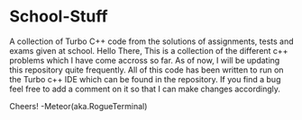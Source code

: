 # School-Stuff
A collection of Turbo C++ code from the solutions of assignments, tests and exams given at school.
Hello There,
This is a collection of the different c++ problems which I have come accross so far.
As of now, I will be updating this repository quite frequently.
All of this code has been written to run on the Turbo c++ IDE which can be
found in the repository.
If you find a bug feel free to add a comment on it so that I can make changes accordingly.

Cheers!
-Meteor(aka.RogueTerminal)
